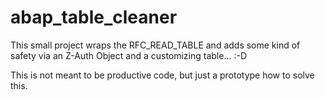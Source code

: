 # abap_table_cleaner

This small project wraps the RFC_READ_TABLE and adds some kind of safety via an Z-Auth Object and a customizing table... :-D

This is not meant to be productive code, but just a prototype how to solve this.
